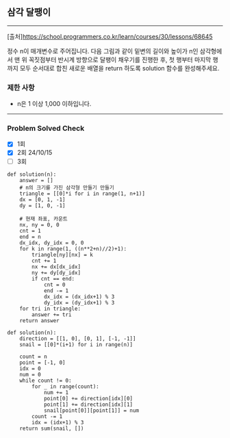 ## 삼각 달팽이

---

[출처]https://school.programmers.co.kr/learn/courses/30/lessons/68645

정수 n이 매개변수로 주어집니다. 
다음 그림과 같이 밑변의 길이와 높이가 n인 삼각형에서 맨 위 꼭짓점부터 반시계 방향으로 달팽이 채우기를 진행한 후, 
첫 행부터 마지막 행까지 모두 순서대로 합친 새로운 배열을 return 하도록 solution 함수를 완성해주세요.

### 제한 사항

- n은 1 이상 1,000 이하입니다.

---
### Problem Solved Check
- [x] 1회  
- [x] 2회 24/10/15
- [ ] 3회
~~~
def solution(n):
    answer = []
    # n의 크기를 가진 삼각형 만들기 만들기
    triangle = [[0]*i for i in range(1, n+1)]
    dx = [0, 1, -1]
    dy = [1, 0, -1]

    # 현재 좌표, 카운트
    nx, ny = 0, 0
    cnt = 1
    end = n
    dx_idx, dy_idx = 0, 0
    for k in range(1, ((n**2+n)//2)+1):
        triangle[ny][nx] = k
        cnt += 1
        nx += dx[dx_idx]
        ny += dy[dy_idx]
        if cnt == end:
            cnt = 0
            end -= 1
            dx_idx = (dx_idx+1) % 3
            dy_idx = (dy_idx+1) % 3
    for tri in triangle:
        answer += tri
    return answer
~~~
~~~
def solution(n):
    direction = [[1, 0], [0, 1], [-1, -1]]
    snail = [[0]*(i+1) for i in range(n)]

    count = n
    point = [-1, 0]
    idx = 0
    num = 0
    while count != 0:
        for _ in range(count):
            num += 1
            point[0] += direction[idx][0]
            point[1] += direction[idx][1]
            snail[point[0]][point[1]] = num
        count -= 1
        idx = (idx+1) % 3
    return sum(snail, [])
~~~